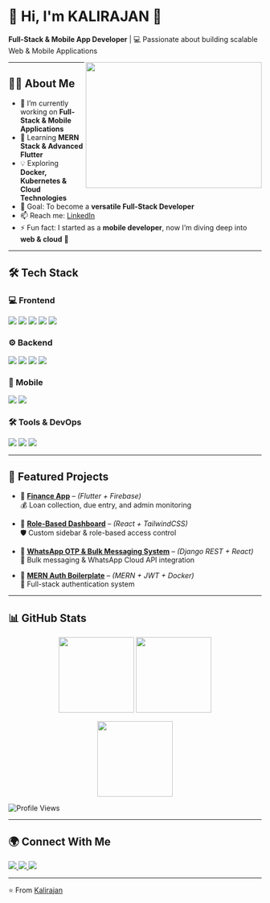 # 👋 Hi, I'm KALIRAJAN 🚀  
**Full-Stack & Mobile App Developer** | 💻 Passionate about building scalable Web & Mobile Applications  

<img align="right" width="350" height="250" src="https://media.giphy.com/media/qgQUggAC3Pfv687qPC/giphy.gif">

---

## 👨‍💻 About Me  
- 🔭 I’m currently working on **Full-Stack & Mobile Applications**  
- 🌱 Learning **MERN Stack & Advanced Flutter**  
- 💡 Exploring **Docker, Kubernetes & Cloud Technologies**  
- 🎯 Goal: To become a **versatile Full-Stack Developer**  
- 📫 Reach me: [LinkedIn](https://www.linkedin.com/in/m-kalirajan)  
- ⚡ Fun fact: I started as a **mobile developer**, now I’m diving deep into **web & cloud** 🚀  

---

## 🛠 Tech Stack  

### 💻 Frontend  
<p>
  <img src="https://img.shields.io/badge/HTML5-E34F26?style=for-the-badge&logo=html5&logoColor=white"/>
  <img src="https://img.shields.io/badge/CSS3-1572B6?style=for-the-badge&logo=css3&logoColor=white"/>
  <img src="https://img.shields.io/badge/TailwindCSS-38B2AC?style=for-the-badge&logo=tailwind-css&logoColor=white"/>
  <img src="https://img.shields.io/badge/JavaScript-F7DF1E?style=for-the-badge&logo=javascript&logoColor=black"/>
  <img src="https://img.shields.io/badge/React-20232A?style=for-the-badge&logo=react&logoColor=61DAFB"/>
</p>

### ⚙️ Backend  
<p>
  <img src="https://img.shields.io/badge/Node.js-43853D?style=for-the-badge&logo=node.js&logoColor=white"/>
  <img src="https://img.shields.io/badge/Express.js-000000?style=for-the-badge&logo=express&logoColor=white"/>
  <img src="https://img.shields.io/badge/MongoDB-4EA94B?style=for-the-badge&logo=mongodb&logoColor=white"/>
  <img src="https://img.shields.io/badge/MySQL-005C84?style=for-the-badge&logo=mysql&logoColor=white"/>
</p>

### 📱 Mobile  
<p>
  <img src="https://img.shields.io/badge/Flutter-02569B?style=for-the-badge&logo=flutter&logoColor=white"/>
  <img src="https://img.shields.io/badge/Dart-0175C2?style=for-the-badge&logo=dart&logoColor=white"/>
</p>

### 🛠 Tools & DevOps  
<p>
  <img src="https://img.shields.io/badge/Docker-2496ED?style=for-the-badge&logo=docker&logoColor=white"/>
  <img src="https://img.shields.io/badge/Git-F05032?style=for-the-badge&logo=git&logoColor=white"/>
  <img src="https://img.shields.io/badge/GitHub-181717?style=for-the-badge&logo=github&logoColor=white"/>
</p>

---

## 📂 Featured Projects  

- 🔹 [**Finance App**](https://github.com/M-KALIRAJAN/Sri_Vari-Finance-) – *(Flutter + Firebase)*  
  💰 Loan collection, due entry, and admin monitoring  

- 🔹 [**Role-Based Dashboard**](https://github.com/M-KALIRAJAN/2DCAD) – *(React + TailwindCSS)*  
  🛡️ Custom sidebar & role-based access control  

- 🔹 [**WhatsApp OTP & Bulk Messaging System**](https://github.com/M-KALIRAJAN/CnX) – *(Django REST + React)*  
  📩 Bulk messaging & WhatsApp Cloud API integration  

- 🔹 [**MERN Auth Boilerplate**](https://github.com/M-KALIRAJAN/Pagination-in-React) – *(MERN + JWT + Docker)*  
  🔑 Full-stack authentication system  

---

## 📊 GitHub Stats  

<p align="center">
  <img src="https://github-readme-stats.vercel.app/api?username=M-KALIRAJAN&show_icons=true&theme=tokyonight" height="150"/>
  <img src="https://github-readme-stats.vercel.app/api/top-langs/?username=M-KALIRAJAN&layout=compact&theme=tokyonight" height="150"/>
</p>

<p align="center">
  <img src="https://github-readme-streak-stats.herokuapp.com/?user=M-KALIRAJAN&theme=tokyonight" height="150"/>
</p>

![Profile Views](https://komarev.com/ghpvc/?username=M-KALIRAJAN&color=blue)

---

## 🌍 Connect With Me  

<p>
  <a href="https://www.linkedin.com/in/m-kalirajan">
    <img src="https://img.shields.io/badge/LinkedIn-0077B5?style=for-the-badge&logo=linkedin&logoColor=white"/>
  </a>
  <a href="https://your-portfolio-link.com">
    <img src="https://img.shields.io/badge/Portfolio-000000?style=for-the-badge&logo=firefox&logoColor=white"/>
  </a>
  <a href="mailto:kalirajanmurugaiya@gmail.com">
    <img src="https://img.shields.io/badge/Email-D14836?style=for-the-badge&logo=gmail&logoColor=white"/>
  </a>
</p>

---

⭐️ From [Kalirajan](https://github.com/M-KALIRAJAN)  

